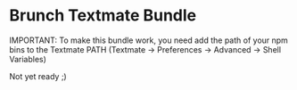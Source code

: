 # Brunch Textmate Bundle

IMPORTANT: To make this bundle work, you need add the path of your npm bins to the Textmate PATH (Textmate -> Preferences -> Advanced -> Shell Variables)

Not yet ready ;)